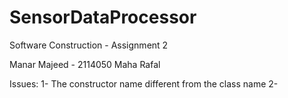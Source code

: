 # SensorDataProcessor
Software Construction - Assignment 2 

Manar Majeed - 2114050
Maha
Rafal


Issues:
1- The constructor name different from the class name
2-
